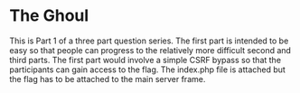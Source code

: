 # The Ghoul

This is Part 1 of a three part question series. The first part is intended to be easy so that people can progress to the relatively more difficult second and third parts. The first part would involve a simple CSRF bypass so that the participants can gain access to the flag. The index.php file is attached but the flag has to be attached to the main server frame.
